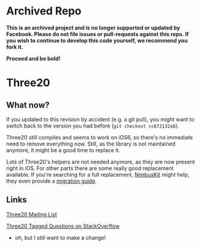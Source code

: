 Archived Repo
=============

**This is an archived project and is no longer supported or updated by Facebook. Please do not file issues or pull-requests against this repo. If you wish to continue to develop this code yourself, we recommend you fork it.**

**Proceed and be bold!**

Three20
=======

What now?
------

If you updated to this revision by accident (e.g. a git pull), you might want to switch back to the
version you had before (`git checkout cc672132ab`). 

Three20 still compiles and seems to work on iOS6, so there's no immediate need to remove everything now. 
Still, as the library is not maintained anymore, it might be a good time to replace it.

Lots of Three20's helpers are not needed anymore, as they are now present right in iOS.
For other parts there are some really good replacement available. 
If you're searching for a full replacement, [NimbusKit](http://nimbuskit.info) might help, they even provide a [migration guide](http://wiki.nimbuskit.info/Three20-Migration-Guide).

Links
------

[Three20 Mailing List](http://groups.google.com/group/three20/)

[Three20 Tagged Questions on StackOverflow](http://stackoverflow.com/questions/tagged/three20)


- oh, but I still want to make a change!
